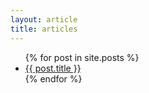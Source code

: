 ```yaml
---
layout: article
title: articles
---
```


<ul>
  {% for post in site.posts %}
    <li>
      <a href="../{{ post.url }}">{{ post.title }}</a>
    </li>
  {% endfor %}
</ul>
